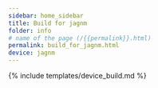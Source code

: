 ```yaml
---
sidebar: home_sidebar
title: Build for jagnm
folder: info
# name of the page (/{{permalink}}.html)
permalink: build_for_jagnm.html
device: jagnm
---
```

{% include templates/device_build.md %}
